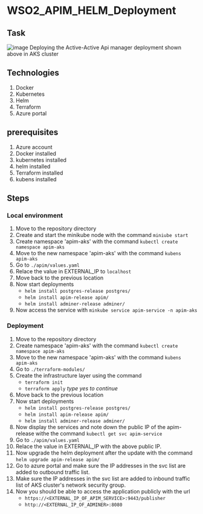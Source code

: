 # WSO2_APIM_HELM_Deployment

## Task 
![image](https://github.com/Nareash20010150/WSO2_APIM_HELM_Deployment/assets/102378093/1cfce687-9b26-47c7-9394-1c9b10ed2b04)
Deploying the Active-Active Api manager deployment shown above in AKS cluster

## Technologies

1. Docker
2. Kubernetes
3. Helm
4. Terraform
5. Azure portal

## prerequisites

1. Azure account
2. Docker installed
3. kubernetes installed
4. helm installed
5. Terraform installed
6. kubens installed

## Steps

### Local environment

1. Move to the repository directory
2. Create and start the minikube node with the command `miniube start`
3. Create namespace 'apim-aks' with the command `kubectl create namespace apim-aks`
4. Move to the new namespace 'apim-aks' with the command `kubens apim-aks`
5. Go to `./apim/values.yaml`
6. Relace the value in EXTERNAL_IP to `localhost`
7. Move back to the previous location
8. Now start deployments
   - `helm install postgres-release postgres/`
   - `helm install apim-release apim/`
   - `helm install adminer-release adminer/`
10. Now access the service with `minkube service apim-service -n apim-aks`
       
### Deployment

1. Move to the repository directory
2. Create namespace 'apim-aks' with the command `kubectl create namespace apim-aks`
3. Move to the new namespace 'apim-aks' with the command `kubens apim-aks`
4. Go to `./terraform-modules/`
5. Create the infrastructure layer using the command
   - `terraform init`
   - `terraform apply`  *type yes to continue*
6. Move back to the previous location
7. Now start deployments
   - `helm install postgres-release postgres/`
   - `helm install apim-release apim/`
   - `helm install adminer-release adminer/`
8. Now display the services and note down the public IP of the apim-release withe the command `kubectl get svc apim-service`
9. Go to `./apim/values.yaml`
10. Relace the value in EXTERNAL_IP with the above public IP.
11. Now upgrade the helm deployment after the update with the command `helm upgrade apim-release apim/`
12. Go to azure portal and make sure the IP addresses in the svc list are added to outbound traffic list.
13. Make sure the IP addresses in the svc list are added to inbound traffic list of AKS cluster's network security group.
14. Now you should be able to access the application publicly with the url
    - `https://<EXTERNAL_IP_OF_APIM_SERVICE>:9443/publisher`
    - `http://<EXTERNAL_IP_OF_ADMINER>:8080`


     

